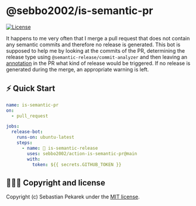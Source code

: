 # @sebbo2002/is-semantic-pr

[![License](https://img.shields.io/badge/license-MIT-blue.svg?style=flat-square)](LICENSE)

It happens to me very often that I merge a pull request that does not contain any semantic commits and therefore no 
release is generated. This bot is supposed to help me by looking at the commits of the PR, determining the release type 
using `@semantic-release/commit-analyzer` and then leaving an [annotation](https://github.com/actions/toolkit/tree/main/packages/core#annotations) 
in the PR what kind of release would be triggered. If no release is generated during the merge, an appropriate warning 
is left.


## ⚡️ Quick Start

```yaml
name: is-semantic-pr
on:
  - pull_request

jobs:
  release-bot:
    runs-on: ubuntu-latest
    steps:
      - name: 🤖 is-semantic-release
        uses: sebbo2002/action-is-semantic-pr@main
        with:
          token: ${{ secrets.GITHUB_TOKEN }}
```


## 🙆🏼‍♂️ Copyright and license

Copyright (c) Sebastian Pekarek under the [MIT license](LICENSE).
